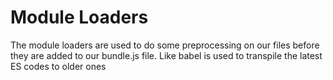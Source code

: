 # Module Loaders
The module loaders are used to do some preprocessing on our files before they are added to our bundle.js file. Like babel is used to transpile the latest ES codes to older ones
<!--stackedit_data:
eyJoaXN0b3J5IjpbLTkxNDAyODk2NywtMjA4ODc0NjYxMl19
-->